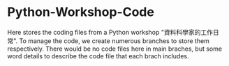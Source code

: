 # Python-Workshop-Code
Here stores the coding files from a Python workshop "資料科學家的工作日常". To manage the code, we create numerous branches to store them respectively. There would be no code files here in main braches, but some word details to describe the code file that each brach includes.
